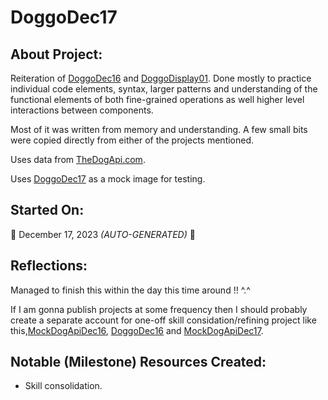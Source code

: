 # DoggoDec17
## About Project:
Reiteration of [DoggoDec16](https://github.com/mittons/DoggoDec16) and [DoggoDisplay01](https://github.com/mittons/DoggoDisplay01). Done mostly to practice individual code elements, syntax, larger patterns and understanding of the functional elements of both fine-grained operations as well higher level interactions between components.

Most of it was written from memory and understanding. A few small bits were copied directly from either of the projects mentioned.

Uses data from [TheDogApi.com](https://thedogapi.com/).

Uses [DoggoDec17](https://github.com/mittons/DoggoDec17) as a mock image for testing.

## Started On:
:calendar: December 17, 2023 *(AUTO-GENERATED)* :calendar:

## Reflections:
Managed to finish this within the day this time around !! ^.^

If I am gonna publish projects at some frequency then I should probably create a separate account for one-off skill considation/refining project like this,[MockDogApiDec16](https://github.com/mittons/MockDogApi16), [DoggoDec16](https://github.com/mittons/DoggoDec16) and [MockDogApiDec17](https://github.com/mittons/MockDogApiDec17).

## Notable (Milestone) Resources Created:
- Skill consolidation.